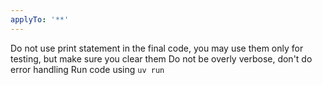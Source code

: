 ```yaml
---
applyTo: '**'
---
```

Do not use print statement in the final code, you may use them only for testing, but make sure you clear them 
Do not be overly verbose, don't do error handling
Run code using `uv run`